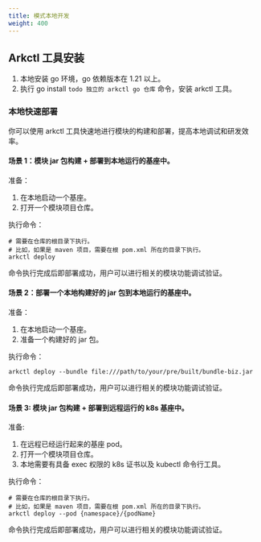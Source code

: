 ```yaml
---
title: 模式本地开发 
weight: 400
---
```


## Arkctl 工具安装

1. 本地安装 go 环境，go 依赖版本在 1.21 以上。
2. 执行 go install `todo 独立的 arkctl go 仓库` 命令，安装 arkctl 工具。

### 本地快速部署

你可以使用 arkctl 工具快速地进行模块的构建和部署，提高本地调试和研发效率。

#### 场景 1：模块 jar 包构建 + 部署到本地运行的基座中。

准备：

1. 在本地启动一个基座。
2. 打开一个模块项目仓库。

执行命令：

```shell
# 需要在仓库的根目录下执行。
# 比如，如果是 maven 项目，需要在根 pom.xml 所在的目录下执行。
arkctl deploy
```

命令执行完成后即部署成功，用户可以进行相关的模块功能调试验证。

#### 场景 2：部署一个本地构建好的 jar 包到本地运行的基座中。

准备：

1. 在本地启动一个基座。
2. 准备一个构建好的 jar 包。

执行命令：

```shell
arkctl deploy --bundle file:///path/to/your/pre/built/bundle-biz.jar
```

命令执行完成后即部署成功，用户可以进行相关的模块功能调试验证。

#### 场景 3: 模块 jar 包构建 + 部署到远程运行的 k8s 基座中。

准备:

1. 在远程已经运行起来的基座 pod。
2. 打开一个模块项目仓库。
3. 本地需要有具备 exec 权限的 k8s 证书以及 kubectl 命令行工具。

执行命令：

```shell
# 需要在仓库的根目录下执行。
# 比如，如果是 maven 项目，需要在根 pom.xml 所在的目录下执行。
arkctl deploy --pod {namespace}/{podName}
```

命令执行完成后即部署成功，用户可以进行相关的模块功能调试验证。
